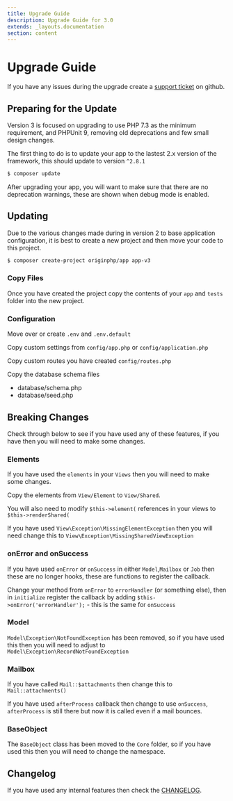 ```yaml
---
title: Upgrade Guide
description: Upgrade Guide for 3.0
extends: _layouts.documentation
section: content
---
```

# Upgrade Guide

If you have any issues during the upgrade create a [support ticket](https://github.com/originphp/framework/issues) on github.

## Preparing for the Update

Version 3 is focused on upgrading to use PHP 7.3 as the minimum requirement, and PHPUnit 9, removing old deprecations and few small design changes.

The first thing to do is to update your app to the lastest 2.x version of the framework, this should update
to version `^2.8.1`

```bash
$ composer update
```

After upgrading your app, you will want to make sure that there are no deprecation warnings, these are shown when debug mode is enabled.

## Updating

Due to the various changes made during in version 2 to base application configuration, it is best to create a new project and then move your code to this project.

```bash
$ composer create-project originphp/app app-v3
```

### Copy Files

Once you have created the project copy the contents of your `app` and `tests` folder into the new project.

### Configuration

Move over or create `.env` and `.env.default`

Copy custom settings from `config/app.php` or `config/application.php`

Copy custom routes you have created `config/routes.php`

Copy the database schema files
- database/schema.php
- database/seed.php

## Breaking Changes

Check through below to see if you have used any of these features, if you have then you will need to make
some changes. 

### Elements

If you have used the `elements` in your `Views` then you will need to make some changes.

Copy the elements from `View/Element` to `View/Shared`.

You will also need to modify `$this->element(` references in your views to `$this->renderShared(`

If you have used `View\Exception\MissingElementException` then you will need change this to `View\Exception\MissingSharedViewException`

### onError and onSuccess

If you have used `onError` or `onSuccess` in either `Model`,`Mailbox` or `Job` then these are no longer
hooks, these are functions to register the callback.

Change your method from `onError` to `errorHandler` (or something else), then in `initialize` register the callback by adding `$this->onError('errorHandler');` - this is the same for `onSuccess`

### Model

`Model\Exception\NotFoundException` has been removed, so if you have used this then you will need to 
adjust to `Model\Exception\RecordNotFoundException`

### Mailbox

If you have called `Mail::$attachments` then change this to `Mail::attachments()`

If you have used `afterProcess` callback then change to use `onSuccess`, `afterProcess` is still there
but now it is called even if a mail bounces.

### BaseObject

The `BaseObject` class has been moved to the `Core` folder, so if you have used this then you will need to change the namespace.

## Changelog

If you have used any internal features then check the [CHANGELOG](https://github.com/originphp/framework/blob/master/CHANGELOG.md).